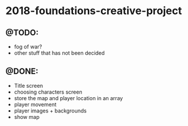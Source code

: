 # 2018-foundations-creative-project
## @TODO:
 - fog of war?
 - other stuff that has not been decided
## @DONE:
 - Title screen
 - choosing characters screen
 - store the map and player location in an array
- player movement
- player images + backgrounds
- show map
